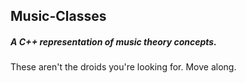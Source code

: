 ## Music-Classes
##### A C++ representation of music theory concepts.
These aren't the droids you're looking for.  Move along.